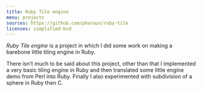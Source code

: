 ```yaml
---
title: Ruby Tile engine
menu: projects
sources: https://github.com/pharaun/ruby-tile
licenses: simplified-bsd
---
```


_Ruby Tile engine_ is a project in which I did some work on making a barebone
little tiling engine in Ruby.

There isn't much to be said about this project, other than that I implemented a
very basic tiling engine in Ruby and then translated some little engine demo
from Perl into Ruby.  Finally I also experimented with subdivision of a sphere
in Ruby then C.

